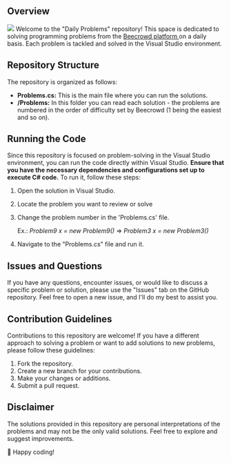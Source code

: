 ## Overview

<div>
  <img style="display: inline;" src="https://media3.giphy.com/media/RGvJD7iJehKK57K2TG/200w.gif?cid=6c09b952er71g908h7im7qyaskpsgvvezxgi45oaoscak9l3&ep=v1_gifs_search&rid=200w.gif&ct=g"/>
  <p style="display: inline;"> Welcome to the "Daily Problems" repository! This space is dedicated to solving programming problems from the <a href="https://www.beecrowd.com.br/judge/pt"> Beecrowd platform </a> on a daily basis. Each problem is tackled and solved in the Visual Studio environment. </p>
</div>

## Repository Structure
The repository is organized as follows:

- **Problems.cs:** This is the main file where you can run the solutions.
- **/Problems:** In this folder you can read each solution - the problems are numbered in the order of difficulty set by Beecrowd (1 being the easiest and so on).

## Running the Code
Since this repository is focused on problem-solving in the Visual Studio environment, you can run the code directly within Visual Studio. **Ensure that you have the necessary dependencies and configurations set up to execute C# code.**
To run it, follow these steps:

1. Open the solution in Visual Studio.
2. Locate the problem you want to review or solve
3. Change the problem number in the 'Problems.cs' file.

     Ex.:  *Problem9 x = new Problem9()* => *Problem3 x = new Problem3()* 
4. Navigate to the "Problems.cs" file and run it.

## Issues and Questions
If you have any questions, encounter issues, or would like to discuss a specific problem or solution, please use the "Issues" tab on the GitHub repository. Feel free to open a new issue, and I'll do my best to assist you.

## Contribution Guidelines
Contributions to this repository are welcome! If you have a different approach to solving a problem or want to add solutions to new problems, please follow these guidelines:

1. Fork the repository.
2. Create a new branch for your contributions.
3. Make your changes or additions.
4. Submit a pull request.

## Disclaimer
The solutions provided in this repository are personal interpretations of the problems and may not be the only valid solutions. Feel free to explore and suggest improvements.

🐝 Happy coding!
